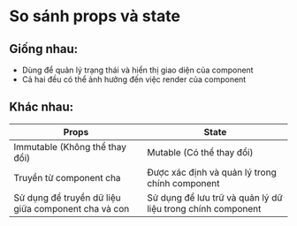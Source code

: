 # So sánh props và state

## Giống nhau:

- Dùng để quản lý trạng thái và hiển thị giao diện của component
- Cả hai đều có thể ảnh hưởng đến việc render của component

## Khác nhau:

| Props                                               | State                                                       |
| --------------------------------------------------- | ----------------------------------------------------------- |
| Immutable (Không thể thay đổi)                      | Mutable (Có thể thay đổi)                                   |
| Truyền từ component cha                             | Được xác định và quản lý trong chính component              |
| Sử dụng để truyền dữ liệu giữa component cha và con | Sử dụng để lưu trữ và quản lý dữ liệu trong chính component |
